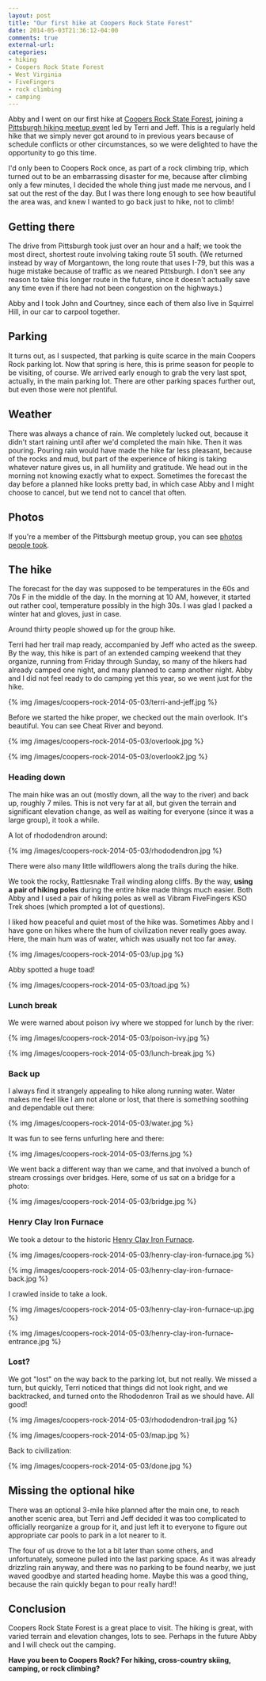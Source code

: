 ```yaml
---
layout: post
title: "Our first hike at Coopers Rock State Forest"
date: 2014-05-03T21:36:12-04:00
comments: true
external-url: 
categories: 
- hiking
- Coopers Rock State Forest
- West Virginia
- FiveFingers
- rock climbing
- camping
---
```

Abby and I went on our first hike at [Coopers Rock State Forest](http://www.coopersrockstateforest.com/), joining a [Pittsburgh hiking meetup event](http://www.meetup.com/pittsburghhikers/events/169497262) led by Terri and Jeff. This is a regularly held hike that we simply never got around to in previous years because of schedule conflicts or other circumstances, so we were delighted to have the opportunity to go this time.

I'd only been to Coopers Rock once, as part of a rock climbing trip, which turned out to be an embarrassing disaster for me, because after climbing only a few minutes, I decided the whole thing just made me nervous, and I sat out the rest of the day. But I was there long enough to see how beautiful the area was, and knew I wanted to go back just to hike, not to climb!

<!--more-->

## Getting there

The drive from Pittsburgh took just over an hour and a half; we took the most direct, shortest route involving taking route 51 south. (We returned instead by way of Morgantown, the long route that uses I-79, but this was a huge mistake because of traffic as we neared Pittsburgh. I don't see any reason to take this longer route in the future, since it doesn't actually save any time even if there had not been congestion on the highways.)

Abby and I took John and Courtney, since each of them also live in Squirrel Hill, in our car to carpool together.

## Parking

It turns out, as I suspected, that parking is quite scarce in the main Coopers Rock parking lot. Now that spring is here, this is prime season for people to be visiting, of course. We arrived early enough to grab the very last spot, actually, in the main parking lot. There are other parking spaces further out, but even those were not plentiful.

## Weather

There was always a chance of rain. We completely lucked out, because it didn't start raining until after we'd completed the main hike. Then it was pouring. Pouring rain would have made the hike far less pleasant, because of the rocks and mud, but part of the experience of hiking is taking whatever nature gives us, in all humility and gratitude. We head out in the morning not knowing exactly what to expect. Sometimes the forecast the day before a planned hike looks pretty bad, in which case Abby and I might choose to cancel, but we tend not to cancel that often.

## Photos

If you're a member of the Pittsburgh meetup group, you can see [photos people took](http://www.meetup.com/pittsburghhikers/photos/21676842/).

## The hike

The forecast for the day was supposed to be temperatures in the 60s and 70s F in the middle of the day. In the morning at 10 AM, however, it started out rather cool, temperature possibly in the high 30s. I was glad I packed a winter hat and gloves, just in case.

Around thirty people showed up for the group hike.

Terri had her trail map ready, accompanied by Jeff who acted as the sweep. By the way, this hike is part of an extended camping weekend that they organize, running from Friday through Sunday, so many of the hikers had already camped one night, and many planned to camp another night. Abby and I did not feel ready to do camping yet this year, so we went just for the hike.

{% img /images/coopers-rock-2014-05-03/terri-and-jeff.jpg %}

Before we started the hike proper, we checked out the main overlook. It's beautiful. You can see Cheat River and beyond.

{% img /images/coopers-rock-2014-05-03/overlook.jpg %}

{% img /images/coopers-rock-2014-05-03/overlook2.jpg %}

### Heading down

The main hike was an out (mostly down, all the way to the river) and back up, roughly 7 miles. This is not very far at all, but given the terrain and significant elevation change, as well as waiting for everyone (since it was a large group), it took a while.

A lot of rhododendron around:

{% img /images/coopers-rock-2014-05-03/rhododendron.jpg %}

There were also many little wildflowers along the trails during the hike.

We took the rocky, Rattlesnake Trail winding along cliffs. By the way, **using a pair of hiking poles** during the entire hike made things much easier. Both Abby and I used a pair of hiking poles as well as Vibram FiveFingers KSO Trek shoes (which prompted a lot of questions).

I liked how peaceful and quiet most of the hike was. Sometimes Abby and I have gone on hikes where the hum of civilization never really goes away. Here, the main hum was of water, which was usually not too far away.

{% img /images/coopers-rock-2014-05-03/up.jpg %}

Abby spotted a huge toad!

{% img /images/coopers-rock-2014-05-03/toad.jpg %}

### Lunch break

We were warned about poison ivy where we stopped for lunch by the river:

{% img /images/coopers-rock-2014-05-03/poison-ivy.jpg %}

{% img /images/coopers-rock-2014-05-03/lunch-break.jpg %}

### Back up

I always find it strangely appealing to hike along running water. Water makes me feel like I am not alone or lost, that there is something soothing and dependable out there:

{% img /images/coopers-rock-2014-05-03/water.jpg %}

It was fun to see ferns unfurling here and there:

{% img /images/coopers-rock-2014-05-03/ferns.jpg %}

We went back a different way than we came, and that involved a bunch of stream crossings over bridges. Here, some of us sat on a bridge for a photo:

{% img /images/coopers-rock-2014-05-03/bridge.jpg %}

### Henry Clay Iron Furnace

We took a detour to the historic [Henry Clay Iron Furnace](http://en.wikipedia.org/wiki/Henry_Clay_Furnace).

{% img /images/coopers-rock-2014-05-03/henry-clay-iron-furnace.jpg %}

{% img /images/coopers-rock-2014-05-03/henry-clay-iron-furnace-back.jpg %}

I crawled inside to take a look.

{% img /images/coopers-rock-2014-05-03/henry-clay-iron-furnace-up.jpg %}

{% img /images/coopers-rock-2014-05-03/henry-clay-iron-furnace-entrance.jpg %}

### Lost?

We got "lost" on the way back to the parking lot, but not really. We missed a turn, but quickly, Terri noticed that things did not look right, and we backtracked, and turned onto the Rhododenron Trail as we should have. All good!

{% img /images/coopers-rock-2014-05-03/rhododendron-trail.jpg %}

{% img /images/coopers-rock-2014-05-03/map.jpg %}

Back to civilization:

{% img /images/coopers-rock-2014-05-03/done.jpg %}

## Missing the optional hike

There was an optional 3-mile hike planned after the main one, to reach another scenic area, but Terri and Jeff decided it was too complicated to officially reorganize a group for it, and just left it to everyone to figure out appropriate car pools to park in a lot nearer to it.

The four of us drove to the lot a bit later than some others, and unfortunately, someone pulled into the last parking space. As it was already drizzling rain anyway, and there was no parking to be found nearby, we just waved goodbye and started heading home. Maybe this was a good thing, because the rain quickly began to pour really hard!!

## Conclusion

Coopers Rock State Forest is a great place to visit. The hiking is great, with varied terrain and elevation changes, lots to see. Perhaps in the future Abby and I will check out the camping.

**Have you been to Coopers Rock? For hiking, cross-country skiing, camping, or rock climbing?**
